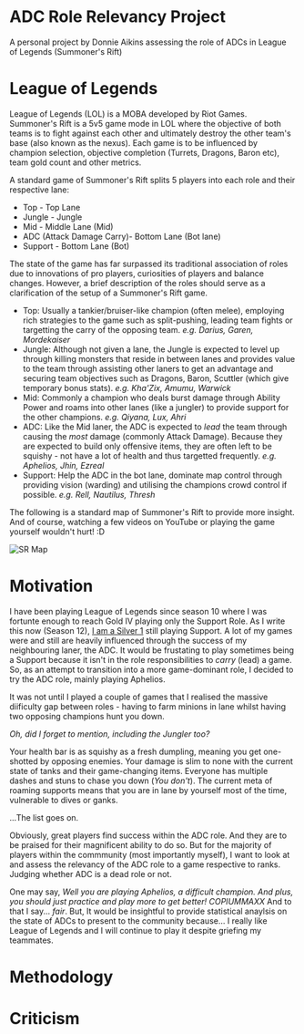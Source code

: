 # ADC Role Relevancy Project
A personal project by Donnie Aikins assessing the role of ADCs in League of Legends (Summoner's Rift)

# League of Legends
League of Legends (LOL) is a MOBA developed by Riot Games.
Summoner's Rift is a 5v5 game mode in LOL where the objective of both teams is to fight against each other and ultimately destroy the other team's base (also known as the nexus).
Each game is to be influenced by champion selection, objective completion (Turrets, Dragons, Baron etc), team gold count and other metrics.

A standard game of Summoner's Rift splits 5 players into each role and their respective lane:
* Top - Top Lane
* Jungle - Jungle
* Mid - Middle Lane (Mid)
* ADC (Attack Damage Carry)- Bottom Lane (Bot lane)
* Support - Bottom Lane (Bot)

The state of the game has far surpassed its traditional association of roles due to innovations of pro players, curiosities of players and balance changes. However,
a brief description of the roles should serve as a clarification of the setup of a Summoner's Rift game.

* Top: Usually a tankier/bruiser-like champion (often melee), employing rich strategies to the game such as split-pushing, leading team fights or targetting the carry of the opposing team. _e.g. Darius, Garen, Mordekaiser_
* Jungle: Although not given a lane, the Jungle is expected to level up through killing monsters that reside in between lanes and provides value to the team through assisting other laners to get an advantage and securing team objectives such as Dragons, Baron, Scuttler (which give temporary bonus stats). _e.g. Kha'Zix, Amumu, Warwick_ 
* Mid: Commonly a champion who deals burst damage through Ability Power and roams into other lanes (like a jungler) to provide support for the other champions. _e.g. Qiyana, Lux, Ahri_
* ADC: Like the Mid laner, the ADC is expected to *lead* the team through causing the *most* damage (commonly Attack Damage). Because they are expected to build only offensive items, they are often left to be squishy - not have a lot of health and thus targetted frequently. _e.g. Aphelios, Jhin, Ezreal_
* Support: Help the ADC in the bot lane, dominate map control through providing vision (warding) and utilising the champions crowd control if possible. _e.g. Rell, Nautilus, Thresh_

The following is a standard map of Summoner's Rift to provide more insight. And of course, watching a few videos on YouTube or playing the game yourself wouldn't hurt! :D

![SR Map](https://user-images.githubusercontent.com/59264543/170181946-cab21fd0-0672-4360-97b6-f1af8f9ed361.png)

# Motivation
I have been playing League of Legends since season 10 where I was fortunte enough to reach Gold IV playing only the Support Role. 
As I write this now (Season 12), [I am a Silver 1](https://euw.op.gg/summoners/euw/ddot) still playing Support.
A lot of my games were and still are heavily influenced through the success of my neighbouring laner, the ADC. It would be frustating to play sometimes being a Support because it isn't in the role responsibilities to _carry_ (lead) a game.
So, as an attempt to transition into a more game-dominant role, I decided to try the ADC role, mainly playing Aphelios.

It was not until I played a couple of games that I realised the massive diificulty gap between roles - having to farm minions in lane whilst having two opposing champions hunt you down. 

_Oh, did I forget to mention, including the Jungler too?_

Your health bar is as squishy as a fresh dumpling, meaning you get one-shotted by opposing enemies.
Your damage is slim to none with the current state of tanks and their game-changing items.
Everyone has multiple dashes and stuns to chase you down (_You don't_).
The current meta of roaming supports means that you are in lane by yourself most of the time, vulnerable to dives or ganks.

...The list goes on.

Obviously, great players find success within the ADC role. And they are to be praised for their magnificent ability to do so.
But for the majority of players within the commmunity (most importantly myself), I want to look at and assess the relevancy of the ADC role to a game respective to ranks. Judging whether ADC is a dead role or not.

One may say,
_Well you are playing Aphelios, a difficult champion. And plus, you should just practice and play more to get better! COPIUMMAXX_
And to that I say... *fair*. But, It would be insightful to provide statistical anaylsis on the state of ADCs to present to the community because... I really like League of Legends and I will continue to play it despite griefing my teammates.

# Methodology

# Criticism

